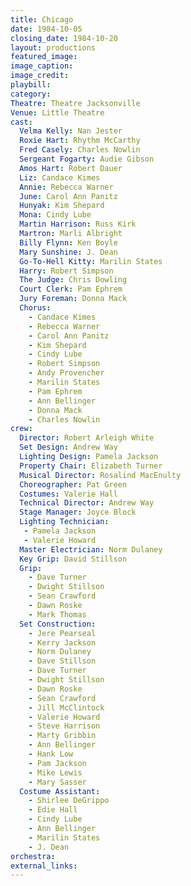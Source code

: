 ```yaml
---
title: Chicago
date: 1984-10-05
closing_date: 1984-10-20
layout: productions
featured_image: 
image_caption:
image_credit:
playbill: 
category: 
Theatre: Theatre Jacksonville
Venue: Little Theatre
cast:
  Velma Kelly: Nan Jester
  Roxie Hart: Rhythm McCarthy
  Fred Casely: Charles Nowlin
  Sergeant Fogarty: Audie Gibson
  Amos Hart: Robert Dauer
  Liz: Candace Kimes
  Annie: Rebecca Warner
  June: Carol Ann Panitz
  Hunyak: Kim Shepard
  Mona: Cindy Lube
  Martin Harrison: Russ Kirk
  Martron: Marli Albright
  Billy Flynn: Ken Boyle
  Mary Sunshine: J. Dean
  Go-To-Hell Kitty: Marilin States
  Harry: Robert Simpson
  The Judge: Chris Dowling
  Court Clerk: Pam Ephrem
  Jury Foreman: Donna Mack
  Chorus:
    - Candace Kimes
    - Rebecca Warner
    - Carol Ann Panitz
    - Kim Shepard
    - Cindy Lube
    - Robert Simpson
    - Andy Provencher
    - Marilin States
    - Pam Ephrem
    - Ann Bellinger
    - Donna Mack
    - Charles Nowlin
crew:
  Director: Robert Arleigh White
  Set Design: Andrew Way
  Lighting Design: Pamela Jackson
  Property Chair: Elizabeth Turner
  Musical Director: Rosalind MacEnulty
  Choreographer: Pat Green
  Costumes: Valerie Hall
  Technical Director: Andrew Way
  Stage Manager: Joyce Block
  Lighting Technician: 
   - Pamela Jackson
   - Valerie Howard
  Master Electrician: Norm Dulaney
  Key Grip: David Stillson
  Grip:
    - Dave Turner
    - Dwight Stillson 
    - Sean Crawford
    - Dawn Roske
    - Mark Thomas
  Set Construction:
    - Jere Pearseal
    - Kerry Jackson
    - Norm Dulaney
    - Dave Stillson
    - Dave Turner
    - Dwight Stillson 
    - Dawn Roske
    - Sean Crawford
    - Jill McClintock
    - Valerie Howard
    - Steve Harrison
    - Marty Gribbin 
    - Ann Bellinger
    - Hank Low
    - Pam Jackson
    - Mike Lewis
    - Mary Sasser
  Costume Assistant:
    - Shirlee DeGrippo
    - Edie Hall
    - Cindy Lube
    - Ann Bellinger
    - Marilin States
    - J. Dean
orchestra:
external_links:
---
```


